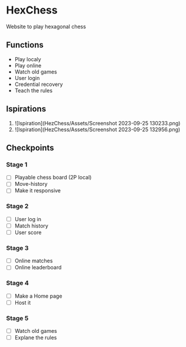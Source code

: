 # HexChess
Website to play hexagonal chess

## Functions
* Play localy
* Play online
* Watch old games
* User login
* Credential recovery
* Teach the rules

## Ispirations
1. ![Ispiration](HezChess/Assets/Screenshot 2023-09-25 130233.png)
2. ![Ispiration](HezChess/Assets/Screenshot 2023-09-25 132956.png)

## Checkpoints
### Stage 1
- [ ] Playable chess board (2P local)
- [ ] Move-history
- [ ] Make it responsive

### Stage 2
- [ ] User log in
- [ ] Match history
- [ ] User score

### Stage 3
- [ ] Online matches
- [ ] Online leaderboard

### Stage 4
- [ ] Make a Home page
- [ ] Host it

### Stage 5
- [ ] Watch old games
- [ ] Explane the rules
